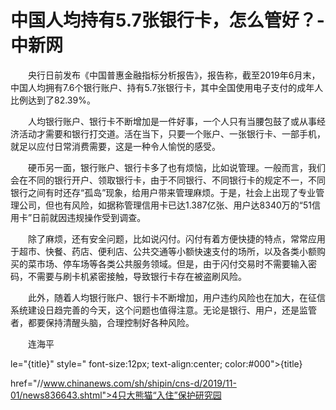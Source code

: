 # 中国人均持有5.7张银行卡，怎么管好？-中新网

　　央行日前发布《中国普惠金融指标分析报告》，报告称，截至2019年6月末，中国人均拥有7.6个银行账户、持有5.7张银行卡，其中全国使用电子支付的成年人比例达到了82.39%。

　　人均银行账户、银行卡不断增加是一件好事，一个人只有当腰包鼓了或从事经济活动才需要和银行打交道。活在当下，只要一个账户、一张银行卡、一部手机，就足以应付日常消费需要，这是一种令人愉悦的感受。

　　硬币另一面，银行账户、银行卡多了也有烦恼，比如说管理。一般而言，我们会在不同的银行开户、领取银行卡，由于不同银行、不同银行卡的规定不一，不同银行之间有时还存“孤岛”现象，给用户带来管理麻烦。于是，社会上出现了专业管理公司，但也有风险，如据称管理信用卡已达1.387亿张、用户达8340万的“51信用卡”日前就因违规操作受到调查。

　　除了麻烦，还有安全问题，比如说闪付。闪付有着方便快捷的特点，常常应用于超市、快餐、药店、便利店、公共交通等小额快速支付的场所，以及各类小额购买的菜市场、停车场等各类公共服务领域。但是，由于闪付交易时不需要输入密码，不需要与刷卡机紧密接触，导致银行卡存在被盗刷风险。

　　此外，随着人均银行账户、银行卡不断增加，用户违约风险也在加大，在征信系统建设日趋完善的今天，这个问题也值得注意。无论是银行、用户，还是监管者，都要保持清醒头脑，合理控制好各种风险。

　　连海平

le="{title}" style=" font-size:12px; text-align:center; color:#000">{title}

href="//www.chinanews.com/sh/shipin/cns-d/2019/11-01/news836643.shtml">4只大熊猫“入住”保护研究园
